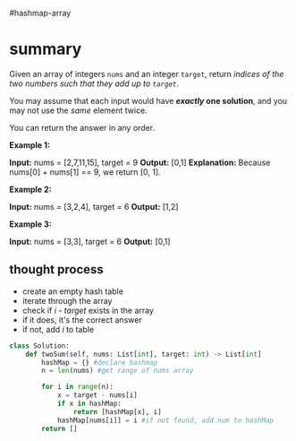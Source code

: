 #hashmap-array
# summary

Given an array of integers `nums` and an integer `target`, return _indices of the two numbers such that they add up to `target`_.

You may assume that each input would have **_exactly_ one solution**, and you may not use the _same_ element twice.

You can return the answer in any order.

**Example 1:**

**Input:** nums = [2,7,11,15], target = 9
**Output:** [0,1]
**Explanation:** Because nums[0] + nums[1] == 9, we return [0, 1].

**Example 2:**

**Input:** nums = [3,2,4], target = 6
**Output:** [1,2]

**Example 3:**

**Input:** nums = [3,3], target = 6
**Output:** [0,1]

## thought process

- create an empty hash table
- iterate through the array
- check if *i - target* exists in the array
- if it does, it's the correct answer
- if not, add *i* to table

```python
class Solution:
	def twoSum(self, nums: List[int], target: int) -> List[int]
		hashMap = {} #declare hashmap
		n = len(nums) #get range of nums array

		for i in range(n):
			x = target - nums[i] 
			if x in hashMap:
				return [hashMap[x], i] 
			hashMap[nums[i]] = i #if not found, add num to hashMap
		return []
```